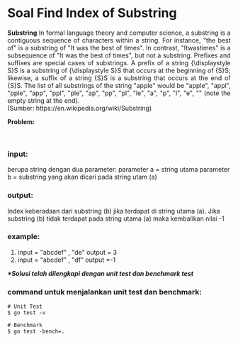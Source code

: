 # Soal Find Index of Substring

<p align=justify><b>Substring</b> In formal language theory and computer science, a substring is a contiguous sequence of characters within a string. For instance, "the best of" is a substring of "It was the best of times". In contrast, "Itwastimes" is a subsequence of "It was the best of times", but not a substring.
Prefixes and suffixes are special cases of substrings. A prefix of a string {\displaystyle S}S is a substring of {\displaystyle S}S that occurs at the beginning of {S}S; likewise, a suffix of a string {S}S is a substring that occurs at the end of {S}S.
The list of all substrings of the string "apple" would be "apple", "appl", "pple", "app", "ppl", "ple", "ap", "pp", "pl", "le", "a", "p", "l", "e", "" (note the empty string at the end).
<br>(Sumber: https://en.wikipedia.org/wiki/Substring)
</p>

<b>Problem:</b><br>

<br>

### input:

berupa string dengan dua parameter:
parameter a = string utama
parameter b = substring yang akan dicari pada string utam (a)
<br>

### output:

Index keberadaan dari substring (b) jika terdapat di string utama (a). Jika substring (b) tidak terdapat pada string utama (a) maka kembalikan nilai -1
<br>

### example:

1. input = "abcdef" , "de"      output = 3
2. input = "abcdef" , "df"      output =-1


<i><b>*Solusi telah dilengkapi dengan unit test dan benchmark test</b></i>

### command untuk menjalankan unit test dan benchmark:

```
# Unit Test
$ go test -v

# Benchmark
$ go test -bench=.
```
